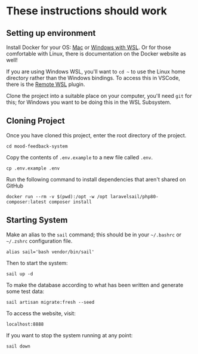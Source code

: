# These instructions should work

## Setting up environment
Install Docker for your OS: [Mac](https://docs.docker.com/docker-for-mac/install/) or
[Windows with WSL](https://docs.docker.com/docker-for-windows/wsl/). Or for those comfortable with Linux, there is documentation on the Docker website as well!

If you are using Windows WSL, you'll want to `cd ~` to use the Linux home directory rather than the Windows bindings. To access this in VSCode, there is the [Remote WSL](https://marketplace.visualstudio.com/items?itemName=ms-vscode-remote.remote-wsl)
plugin.

Clone the project into a suitable place on your computer, you'll need `git` for this; for Windows you want to be doing this in the WSL Subsystem.

## Cloning Project
Once you have cloned this project, enter the root directory of the project.
    
    cd mood-feedback-system

Copy the contents of `.env.example` to a new file called `.env`.

    cp .env.example .env

Run the following command to install dependencies that aren't shared on GitHub

    docker run --rm -v $(pwd):/opt -w /opt laravelsail/php80-composer:latest composer install
## Starting System
Make an alias to the `sail` command; this should be in your `~/.bashrc` or `~/.zshrc` configuration file.

    alias sail='bash vendor/bin/sail'

Then to start the system:

    sail up -d

To make the database according to what has been written and generate some test data:

    sail artisan migrate:fresh --seed

To access the website, visit: 
    
    localhost:8888 

If you want to stop the system running at any point:

    sail down
